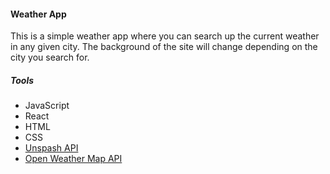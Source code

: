 #### Weather App
This is a simple weather app where you can search up the current weather in any given city. The background of the site will change depending on the city you search for.

##### Tools
- JavaScript
- React
- HTML
- CSS
- [Unspash API](https://unsplash.com/developers)
- [Open Weather Map API](https://openweathermap.org/api)
